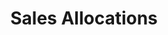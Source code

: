 ---
has_children: true
layout: default
nav_order: 45000
parent: Stock and Logistics
title: Sales Allocations
---
